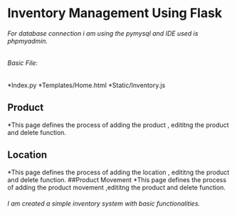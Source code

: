 # Inventory Management Using Flask
###### For database connection i am using the pymysql and IDE used is phpmyadmin.

###### Basic File: 
*Index.py
*Templates/Home.html
*Static/Inventory.js

## Product 
*This page defines the process of adding the product , edititng the product and delete function.
## Location
*This page defines the process of adding the location , edititng the product and delete function.
##Product Movement
*This page defines the process of adding the product movement ,edititng the product and delete function.

###### I am created a simple inventory system with basic functionalities.





